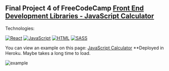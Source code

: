 ## Final Project 4 of FreeCodeCamp [Front End Development Libraries - JavaScript Calculator](hhttps://www.freecodecamp.org/learn/front-end-libraries/front-end-libraries-projects/build-a-javascript-calculator)

Technologies:

[![React](https://img.shields.io/badge/React_Hooks-61DAFB?style=for-the-badge&logo=React&logoColor=white&labelColor=101010)]()
[![JavaScript](https://img.shields.io/badge/JavaScript-F7DF1E?style=for-the-badge&logo=javascript&logoColor=white&labelColor=101010)]()
[![HTML](https://img.shields.io/badge/HTML5-E34F26?style=for-the-badge&logo=HTML5&logoColor=white&labelColor=101010)]()
[![SASS](https://img.shields.io/badge/SASS-CC6699?style=for-the-badge&logo=SASS&logoColor=white&labelColor=101010)]()

You can view an example on this page: [JavaScript Calculator](https://javascript-calculator-fcc.herokuapp.com/) **Deployed in Heroku. Maybe takes a long time to load.

![example](https://github.com/aestebance/Javascript-Calculator-FCC-React/blob/master/example.png)
